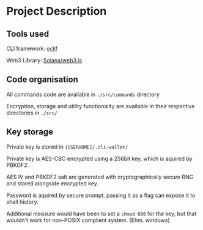 Project Description
============================

## Tools used
CLI framework: [oclif](https://oclif.io/)

Web3 Library: [Solana/web3.js](https://solana.com/docs/clients/javascript)

## Code organisation

All commands code are available in `./src/commands` directory

Encryption, storage and utility functionality are available in their respective directories in `./src/`

## Key storage

Private key is stored in `{USERHOME}/.cli-wallet/`

Private key is AES-CBC encrypted using a 256bit key, which is aquired by PBKDF2.

AES IV and PBKDF2 salt are generated with cryptographically secure RNG and stored alongside encrypted key.

Password is aquired by secure prompt, passing it as a flag can expose it to shell history.

Additional measure would have been to set a `chmod 600` for the key, but that wouldn't work for non-POSIX complient system. (Ehm. windows)
